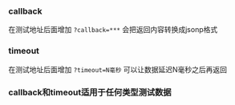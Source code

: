 ### callback
在测试地址后面增加 `?callback=***` 会把返回内容转换成jsonp格式

### timeout
在测试地址后面增加 `?timeout=N毫秒` 可以让数据延迟N毫秒之后再返回

### callback和timeout适用于任何类型测试数据